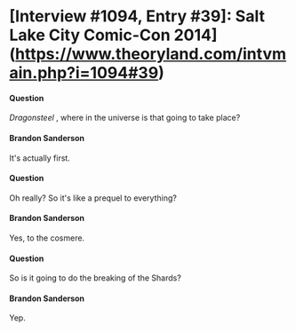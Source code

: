 # [Interview #1094, Entry #39]: Salt Lake City Comic-Con 2014](https://www.theoryland.com/intvmain.php?i=1094#39)

#### Question

*Dragonsteel*
, where in the universe is that going to take place?

#### Brandon Sanderson

It's actually first.

#### Question

Oh really? So it's like a prequel to everything?

#### Brandon Sanderson

Yes, to the cosmere.

#### Question

So is it going to do the breaking of the Shards?

#### Brandon Sanderson

Yep.

